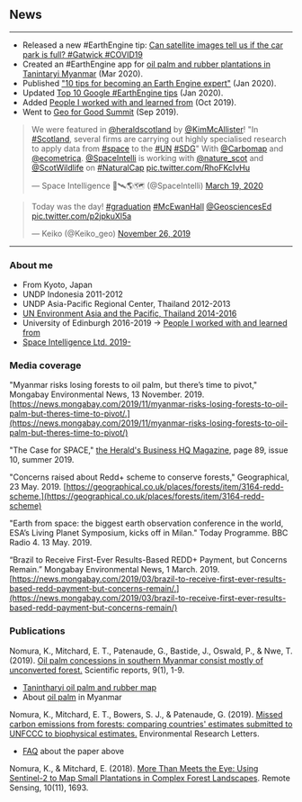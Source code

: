 <!-- Global site tag (gtag.js) - Google Analytics -->
<script async src="https://www.googletagmanager.com/gtag/js?id=UA-151917115-1"></script>
<script>
  window.dataLayer = window.dataLayer || [];
  function gtag(){dataLayer.push(arguments);}
  gtag('js', new Date());

  gtag('config', 'UA-151917115-1');
</script>
## News
---

- Released a new #EarthEngine tip: [Can satellite images tell us if the car park is full? #Gatwick #COVID19](https://twitter.com/Keiko_geo/status/1245842335155527680) 
- Created an #EarthEngine app for [oil palm and rubber plantations in Tanintaryi Myanmar](https://nkeikon.users.earthengine.app/view/tanintharyi-oil-palm-and-rubber-map) (Mar 2020).
- Published ["10 tips for becoming an Earth Engine expert"](https://medium.com/google-earth/10-tips-for-becoming-an-earth-engine-expert-b11aad9e598b) (Jan 2020).
- Updated [Top 10 Google #EarthEngine tips](gee.md) (Jan 2020).
- Added [People I worked with and learned from](uoe.md) (Oct 2019).
- Went to <a href="https://www.youtube.com/watch?v=M8u2ZeXLFyM&feature=youtu.be" target="_blank">Geo for Good Summit</a> (Sep 2019).

<blockquote class="twitter-tweet"><p lang="en" dir="ltr">We were featured in <a href="https://twitter.com/heraldscotland?ref_src=twsrc%5Etfw">@heraldscotland</a> by <a href="https://twitter.com/KimMcAllister?ref_src=twsrc%5Etfw">@KimMcAllister</a>! &quot;In <a href="https://twitter.com/hashtag/Scotland?src=hash&amp;ref_src=twsrc%5Etfw">#Scotland</a>, several firms are carrying out highly specialised research to apply data from <a href="https://twitter.com/hashtag/space?src=hash&amp;ref_src=twsrc%5Etfw">#space</a> to the <a href="https://twitter.com/hashtag/UN?src=hash&amp;ref_src=twsrc%5Etfw">#UN</a> <a href="https://twitter.com/hashtag/SDG?src=hash&amp;ref_src=twsrc%5Etfw">#SDG</a>&quot; With <a href="https://twitter.com/Carbomap?ref_src=twsrc%5Etfw">@Carbomap</a> and <a href="https://twitter.com/ecometrica?ref_src=twsrc%5Etfw">@ecometrica</a>. <a href="https://twitter.com/SpaceIntelli?ref_src=twsrc%5Etfw">@SpaceIntelli</a> is working with <a href="https://twitter.com/nature_scot?ref_src=twsrc%5Etfw">@nature_scot</a> and <a href="https://twitter.com/ScotWildlife?ref_src=twsrc%5Etfw">@ScotWildlife</a> on <a href="https://twitter.com/hashtag/NaturalCap?src=hash&amp;ref_src=twsrc%5Etfw">#NaturalCap</a> <a href="https://t.co/RhoFKcIvHu">pic.twitter.com/RhoFKcIvHu</a></p>&mdash; Space Intelligence 🚀🛰️🌎🗺️ (@SpaceIntelli) <a href="https://twitter.com/SpaceIntelli/status/1240657634405027849?ref_src=twsrc%5Etfw">March 19, 2020</a></blockquote> <script async src="https://platform.twitter.com/widgets.js" charset="utf-8"></script>

<blockquote class="twitter-tweet" data-dnt="true"><p lang="en" dir="ltr">Today was the day! <a href="https://twitter.com/hashtag/graduation?src=hash&amp;ref_src=twsrc%5Etfw">#graduation</a> <a href="https://twitter.com/hashtag/McEwanHall?src=hash&amp;ref_src=twsrc%5Etfw">#McEwanHall</a> <a href="https://twitter.com/GeosciencesEd?ref_src=twsrc%5Etfw">@GeosciencesEd</a> <a href="https://t.co/p2jpkuXl5a">pic.twitter.com/p2jpkuXl5a</a></p>&mdash; Keiko (@Keiko_geo) <a href="https://twitter.com/Keiko_geo/status/1199434717713633281?ref_src=twsrc%5Etfw">November 26, 2019</a></blockquote> <script async src="https://platform.twitter.com/widgets.js" charset="utf-8"></script>

---

### About me
- From Kyoto, Japan
- UNDP Indonesia 2011-2012
- UNDP Asia-Pacific Regional Center, Thailand 2012-2013
- <a href="https://www.un-redd.org/single-post/2016/08/30/Breaking-stereotypes-of-REDD-finance-or-%E2%80%98Where-is-the-money%E2%80%99" blank="_blank">UN Environment Asia and the Pacific, Thailand 2014-2016</a>
- University of Edinburgh 2016-2019 -> [People I worked with and learned from](uoe.md)
- <a href="https://www.space-intelligence.com/" blank="_blank">Space Intelligence Ltd. 2019-</a>

### Media coverage

"Myanmar risks losing forests to oil palm, but there’s time to pivot," Mongabay Environmental News, 13 November. 2019. [https://news.mongabay.com/2019/11/myanmar-risks-losing-forests-to-oil-palm-but-theres-time-to-pivot/.](https://news.mongabay.com/2019/11/myanmar-risks-losing-forests-to-oil-palm-but-theres-time-to-pivot/)

"The Case for SPACE," [the Herald's Business HQ Magazine](https://edition.pagesuite-professional.co.uk/html5/reader/production/default.aspx?pubname=&edid=deb00c07-8192-46cc-91b8-070de88f594b), page 89, issue 10, summer 2019. 

"Concerns raised about Redd+ scheme to conserve forests," Geographical, 23 May. 2019. [https://geographical.co.uk/places/forests/item/3164-redd-scheme.](https://geographical.co.uk/places/forests/item/3164-redd-scheme)

"Earth from space: the biggest earth observation conference in the world, ESA’s Living Planet Symposium, kicks off in Milan." Today Programme. BBC Radio 4. 13 May. 2019.

“Brazil to Receive First-Ever Results-Based REDD+ Payment, but Concerns Remain.” Mongabay Environmental News, 1 March. 2019. [https://news.mongabay.com/2019/03/brazil-to-receive-first-ever-results-based-redd-payment-but-concerns-remain/.](https://news.mongabay.com/2019/03/brazil-to-receive-first-ever-results-based-redd-payment-but-concerns-remain/)

### Publications

Nomura, K., Mitchard, E. T., Patenaude, G., Bastide, J., Oswald, P., & Nwe, T. (2019). [Oil palm concessions in southern Myanmar consist mostly of unconverted forest.](https://www.nature.com/articles/s41598-019-48443-3) Scientific reports, 9(1), 1-9.
 - [Tanintharyi oil palm and rubber map](https://nkeikon.users.earthengine.app/view/tanintharyi-oil-palm-and-rubber-map)
 - About [oil palm](op.md) in Myanmar

Nomura, K., Mitchard, E. T., Bowers, S. J., & Patenaude, G. (2019). [Missed carbon emissions from forests: comparing countries' estimates submitted to UNFCCC to biophysical estimates.](https://iopscience.iop.org/article/10.1088/1748-9326/aafc6b) Environmental Research Letters.
 - [FAQ](frel.md) about the paper above

Nomura, K., & Mitchard, E. (2018). [More Than Meets the Eye: Using Sentinel-2 to Map Small Plantations in Complex Forest Landscapes](https://www.mdpi.com/2072-4292/10/11/1693). Remote Sensing, 10(11), 1693.
